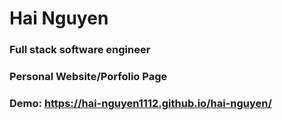 # Hai Nguyen

### Full stack software engineer

### Personal Website/Porfolio Page

### Demo: https://hai-nguyen1112.github.io/hai-nguyen/

